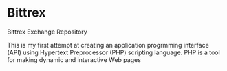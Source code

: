 # Bittrex
Bittrex Exchange Repository

This is my first attempt at creating an application progrmming interface (API) using Hypertext Preprocessor (PHP) scripting language.
PHP is a tool for making dynamic and interactive Web pages
